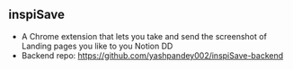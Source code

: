 ## inspiSave

-   A Chrome extension that lets you take and send the screenshot of Landing pages you like to you Notion DD
-   Backend repo: https://github.com/yashpandey002/inspiSave-backend
